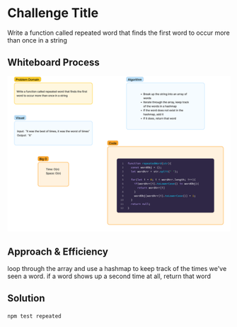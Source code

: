# Challenge Title
Write a function called repeated word that finds the first word to occur more than once in a string

## Whiteboard Process
![](./Untitled(11).png)

## Approach & Efficiency
loop through the array and use a hashmap to keep track of the times we've seen a word.  if a word shows up a second time at all, return that word

## Solution
`npm test repeated`

